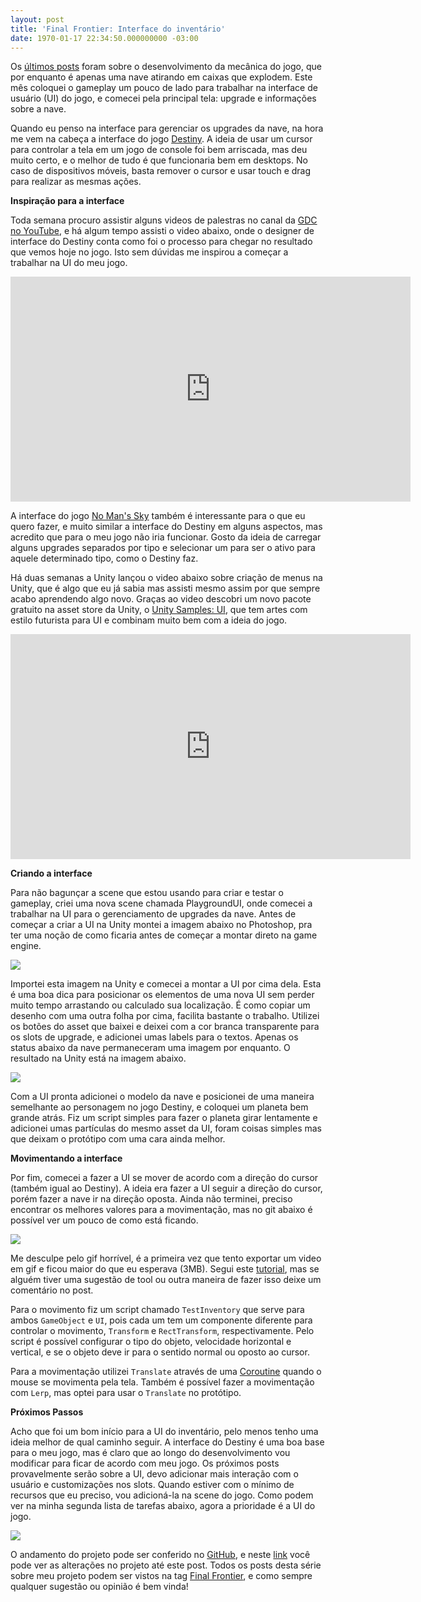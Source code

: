 ```yaml
---
layout: post
title: 'Final Frontier: Interface do inventário'
date: 1970-01-17 22:34:50.000000000 -03:00
---
```

Os [últimos posts](http://gamedeveloper.com.br/tag/final-frontier/) foram sobre o desenvolvimento da mecânica do jogo, que por enquanto é apenas uma nave atirando em caixas que explodem. Este mês coloquei o gameplay um pouco de lado para trabalhar na interface de usuário (UI) do jogo, e comecei pela principal tela: upgrade e informações sobre a nave.

Quando eu penso na interface para gerenciar os upgrades da nave, na hora me vem na cabeça a interface do jogo [Destiny](https://www.destinythegame.com). A ideia de usar um cursor para controlar a tela em um jogo de console foi bem arriscada, mas deu muito certo, e o melhor de tudo é que funcionaria bem em desktops. No caso de dispositivos móveis, basta remover o cursor e usar touch e drag para realizar as mesmas ações.

**Inspiração para a interface**

Toda semana procuro assistir alguns videos de palestras no canal da [GDC no YouTube](https://www.youtube.com/channel/UC0JB7TSe49lg56u6qH8y_MQ), e há algum tempo assisti o video abaixo, onde o designer de interface do Destiny conta como foi o processo para chegar no resultado que vemos hoje no jogo. Isto sem dúvidas me inspirou a começar a trabalhar na UI do meu jogo.

<iframe width="640" height="360" src="https://www.youtube.com/embed/zp4NZ8i80QI" frameborder="0" allowfullscreen></iframe>

A interface do jogo [No Man's Sky](http://www.no-mans-sky.com/) também é interessante para o que eu quero fazer, e muito similar a interface do Destiny em alguns aspectos, mas acredito que para o meu jogo não iria funcionar. Gosto da ideia de carregar alguns upgrades separados por tipo e selecionar um para ser o ativo para aquele determinado tipo, como o Destiny faz. 

Há duas semanas a Unity lançou o video abaixo sobre criação de menus na Unity, que é algo que eu já sabia mas assisti mesmo assim por que sempre acabo aprendendo algo novo. Graças ao video descobri um novo pacote gratuito na asset store da Unity, o [Unity Samples: UI](https://www.assetstore.unity3d.com/en/#!/content/25468), que tem artes com estilo futurista para UI e combinam muito bem com a ideia do jogo. 

<iframe width="640" height="360" src="https://www.youtube.com/embed/OWtQnZsSdEU" frameborder="0" allowfullscreen></iframe>

**Criando a interface**

Para não bagunçar a scene que estou usando para criar e testar o gameplay, criei uma nova scene chamada PlaygroundUI, onde comecei a trabalhar na UI para o gerenciamento de upgrades da nave. Antes de começar a criar a UI na Unity montei a imagem abaixo no Photoshop, pra ter uma noção de como ficaria antes de começar a montar direto na game engine.

![](/content/images/2016/09/ff-ui-test.jpg)

Importei esta imagem na Unity e comecei a montar a UI por cima dela. Esta é uma boa dica para posicionar os elementos de uma nova UI sem perder muito tempo arrastando ou calculado sua localização. É como copiar um desenho com uma outra folha por cima, facilita bastante o trabalho. Utilizei os botões do asset que baixei e deixei com a cor branca transparente para os slots de upgrade, e adicionei umas labels para o textos. Apenas os status abaixo da nave permaneceram uma imagem por enquanto. O resultado na Unity está na imagem abaixo.

![](/content/images/2016/09/ff-ui-temp.jpg)

Com a UI pronta adicionei o modelo da nave e posicionei de uma maneira semelhante ao personagem no jogo Destiny, e coloquei um planeta bem grande atrás. Fiz um script simples para fazer o planeta girar lentamente e adicionei umas partículas do mesmo asset da UI, foram coisas simples mas que deixam o protótipo com uma cara ainda melhor. 

**Movimentando a interface**

Por fim, comecei a fazer a UI se mover de acordo com a direção do cursor (também igual ao Destiny). A ideia era fazer a UI seguir a direção do cursor, porém fazer  a nave ir na direção oposta. Ainda não terminei, preciso encontrar os melhores valores para a movimentação, mas no git abaixo é possível ver um pouco de como está ficando. 

![](/content/images/2016/09/ff-ui-animation.gif)

Me desculpe pelo gif horrível, é a primeira vez que tento exportar um video em gif e ficou maior do que eu esperava (3MB). Segui este [tutorial](https://gist.github.com/dergachev/4627207), mas se alguém tiver uma sugestão de tool ou outra maneira de fazer isso deixe um comentário no post.

Para o movimento fiz um script chamado `TestInventory` que serve para ambos `GameObject` e `UI`, pois cada um tem um componente diferente para controlar o movimento, `Transform` e `RectTransform`, respectivamente. Pelo script é possível configurar o tipo do objeto, velocidade horizontal e vertical, e se o objeto deve ir para o sentido normal ou oposto ao cursor. 

Para a movimentação utilizei `Translate` através de uma [Coroutine](https://docs.unity3d.com/ScriptReference/MonoBehaviour.StartCoroutine.html) quando o mouse se movimenta pela tela. Também é possível fazer a movimentação com `Lerp`, mas optei para usar o `Translate` no protótipo. 

**Próximos Passos**

Acho que foi um bom início para a UI do inventário, pelo menos tenho uma ideia melhor de qual caminho seguir. A interface do Destiny é uma boa base para o meu jogo, mas é claro que ao longo do desenvolvimento vou modificar para ficar de acordo com meu jogo. Os próximos posts provavelmente serão sobre a UI, devo adicionar mais interação com o usuário e customizações nos slots. Quando estiver com o mínimo de recursos que eu preciso, vou adicioná-la na scene do jogo. Como podem ver na minha segunda lista de tarefas abaixo, agora a prioridade é a UI do jogo.

![](/content/images/2016/09/ff-task-list-2.jpg)

O andamento do projeto pode ser conferido no [GitHub](https://github.com/cicanci/game-unity-ff), e neste [link](https://github.com/cicanci/game-unity-ff/tree/8ae4b2b4c3ff79095ef98dca22612450c1c9b870) você pode ver as alterações no projeto até este post. Todos os posts desta série sobre meu projeto podem ser vistos na tag [Final Frontier](http://gamedeveloper.com.br/tag/final-frontier/), e como sempre qualquer sugestão ou opinião é bem vinda!
